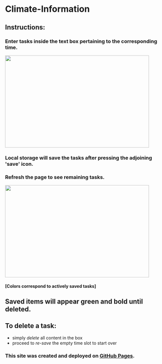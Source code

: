 # Climate-Information

## Instructions:
### Enter tasks inside the text box pertaining to the corresponding time.

 <img src="https://user-images.githubusercontent.com/38336934/71402446-1d28a780-25ea-11ea-81ee-e782bb976e16.png" width="470" height="300">


### Local storage will save the tasks after pressing the adjoining 'save' icon.

### Refresh the page to see remaining tasks.

<img src="https://user-images.githubusercontent.com/38336934/71402453-2285f200-25ea-11ea-9241-ff80c640036f.png" width="470" height="300">

#### [Colors correspond to actively saved tasks]

## Saved items will appear green and bold until deleted. 

## To delete a task:
- simply *delete* all content in the box
- proceed to *re-save* the empty time slot to start over

### This site was created and deployed on [GitHub Pages](https://github.com/Fancystacks/Delightful-Day-Planner).